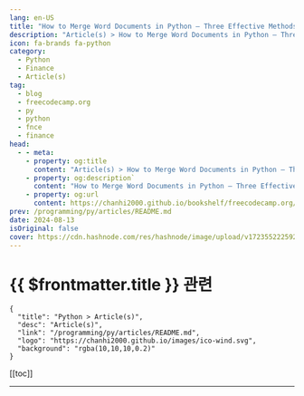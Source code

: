 ```yaml
---
lang: en-US
title: "How to Merge Word Documents in Python – Three Effective Methods with Examples"
description: "Article(s) > How to Merge Word Documents in Python – Three Effective Methods with Examples"
icon: fa-brands fa-python
category: 
  - Python
  - Finance
  - Article(s)
tag: 
  - blog
  - freecodecamp.org
  - py
  - python
  - fnce
  - finance
head:
  - - meta:
    - property: og:title
      content: "Article(s) > How to Merge Word Documents in Python – Three Effective Methods with Examples"
    - property: og:description`
      content: "How to Merge Word Documents in Python – Three Effective Methods with Examples"
    - property: og:url
      content: https://chanhi2000.github.io/bookshelf/freecodecamp.org/merge-word-documents-in-python.html
prev: /programming/py/articles/README.md
date: 2024-08-13
isOriginal: false
cover: https://cdn.hashnode.com/res/hashnode/image/upload/v1723552225928/558a428b-d6a1-487c-a563-5aa6bee8e029.png
---
```


# {{ $frontmatter.title }} 관련

```component VPCard
{
  "title": "Python > Article(s)",
  "desc": "Article(s)",
  "link": "/programming/py/articles/README.md",
  "logo": "https://chanhi2000.github.io/images/ico-wind.svg",
  "background": "rgba(10,10,10,0.2)"
}
```

[[toc]]

---

<SiteInfo
  name="How to Merge Word Documents in Python – Three Effective Methods with Examples"
  desc="In today's fast-paced work environment, automation is crucial for optimizing your repetitive tasks and enhancing your productivity. Deploying Python functions to automate the merging of multiple Word documents into a single, cohesive file can help yo..."
  url="https://freecodecamp.org/news/merge-word-documents-in-python/"
  logo="https://cdn.freecodecamp.org/universal/favicons/favicon.ico"
  preview="https://cdn.hashnode.com/res/hashnode/image/upload/v1723552225928/558a428b-d6a1-487c-a563-5aa6bee8e029.png"/>

<!-- TODO: 작성 -->

